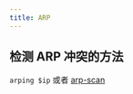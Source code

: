 ```yaml
---
title: ARP
---
```



## 检测 ARP 冲突的方法

`arping $ip` 或者 [arp-scan](https://github.com/royhills/arp-scan)
